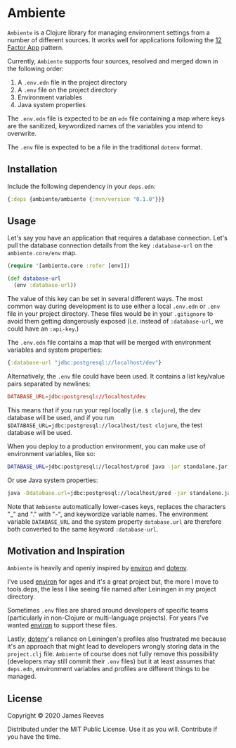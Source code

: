 [environ]: https://github.com/weavejester/environ
[dotenv]: https://github.com/LynxEyes/dotenv.clj

# Ambiente

`Ambiente` is a Clojure library for managing environment settings from
a number of different sources. It works well for applications
following the [12 Factor App](http://12factor.net/) pattern.

Currently, `Ambiente` supports four sources, resolved and merged down
in the following order:

1. A `.env.edn` file in the project directory
2. A `.env` file on the project directory
3. Environment variables
4. Java system properties

The `.env.edn` file is expected to be an `edn` file containing a map
where keys are the sanitized, keywordized names of the variables you
intend to overwrite.

The `.env` file is expected to be a file in the traditional `dotenv`
format.


## Installation

Include the following dependency in your `deps.edn`:

```clojure
{:deps {ambiente/ambiente {:mvn/version "0.1.0"}}}
```


## Usage

Let's say you have an application that requires a database
connection. Let's pull the database connection details from the key
`:database-url` on the `ambiente.core/env` map.

```clojure
(require '[ambiente.core :refer [env]])

(def database-url
  (env :database-url))
```

The value of this key can be set in several different ways. The most
common way during development is to use either a local `.env.edn` or
`.env` file in your project directory. These files would be in your
`.gitignore` to avoid them getting dangerously exposed (i.e. instead
of `:database-url`, we could have an `:api-key`.)

The `.env.edn` file contains a map that will be merged with
environment variables and system properties:

```clojure
{:database-url "jdbc:postgresql://localhost/dev"}
```

Alternatively, the `.env` file could have been used. It contains a
list key/value pairs separated by newlines:

``` toml
DATABASE_URL=jdbc:postgresql://localhost/dev
```

This means that if you run your repl locally (i.e. `$ clojure`), the
dev database will be used, and if you run
`$DATABASE_URL=jdbc:postgresql://localhost/test clojure`, the test
database will be used.

When you deploy to a production environment, you can make use of
environment variables, like so:

```bash
DATABASE_URL=jdbc:postgresql://localhost/prod java -jar standalone.jar
```

Or use Java system properties:

```bash
java -Ddatabase.url=jdbc:postgresql://localhost/prod -jar standalone.jar
```

Note that `Ambiente` automatically lower-cases keys, replaces the
characters "_" and "." with "-", and keywordize variable names. The
environment variable `DATABASE_URL` and the system property
`database.url` are therefore both converted to the same keyword
`:database-url`.

## Motivation and Inspiration

`Ambiente` is heavily and openly inspired by [environ][] and
[dotenv][].

I've used [environ][] for ages and it's a great project but, the more
I move to tools.deps, the less I like seeing file named after Leiningen
in my project directory.

Sometimes `.env` files are shared around developers of specific teams
(particularly in non-Clojure or multi-language projects). For years
I've wanted [environ][] to support these files.

Lastly, [dotenv][]'s reliance on Leiningen's profiles also frustrated
me because it's an approach that might lead to developers wrongly
storing data in the `project.clj` file. `Ambiente` of course does not
fully remove this possibility (developers may still commit their
`.env` files) but it at least assumes that `deps.edn`, environment
variables and profiles are different things to be managed.

## License

Copyright © 2020 James Reeves

Distributed under the MIT Public License. Use it as you
will. Contribute if you have the time.
